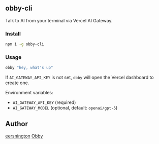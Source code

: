 ## obby-cli

Talk to AI from your terminal via Vercel AI Gateway.

### Install

```bash
npm i -g obby-cli
```

### Usage

```bash
obby "hey, what's up"
```

If `AI_GATEWAY_API_KEY` is not set, `obby` will open the Vercel dashboard to create one.

Environment variables:

- `AI_GATEWAY_API_KEY` (required)
- `AI_GATEWAY_MODEL` (optional, default: `openai/gpt-5`)

## Author
[eersnington](https://x.com/eersnington)
[Obby](https://obby.dev)


